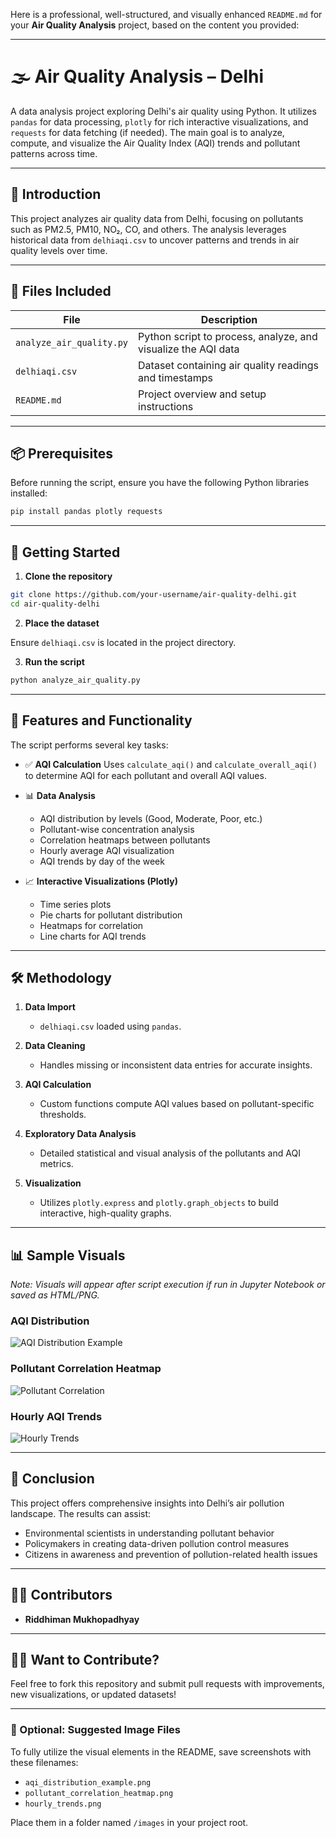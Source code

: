 Here is a professional, well-structured, and visually enhanced `README.md` for your **Air Quality Analysis** project, based on the content you provided:

---

# 🌫️ Air Quality Analysis – Delhi

A data analysis project exploring Delhi's air quality using Python. It utilizes `pandas` for data processing, `plotly` for rich interactive visualizations, and `requests` for data fetching (if needed). The main goal is to analyze, compute, and visualize the Air Quality Index (AQI) trends and pollutant patterns across time.

---

## 📌 Introduction

This project analyzes air quality data from Delhi, focusing on pollutants such as PM2.5, PM10, NO₂, CO, and others. The analysis leverages historical data from `delhiaqi.csv` to uncover patterns and trends in air quality levels over time.

---

## 📂 Files Included

| File                     | Description                                                   |
| ------------------------ | ------------------------------------------------------------- |
| `analyze_air_quality.py` | Python script to process, analyze, and visualize the AQI data |
| `delhiaqi.csv`           | Dataset containing air quality readings and timestamps        |
| `README.md`              | Project overview and setup instructions                       |

---

## 📦 Prerequisites

Before running the script, ensure you have the following Python libraries installed:

```bash
pip install pandas plotly requests
```

---

## 🚀 Getting Started

1. **Clone the repository**

```bash
git clone https://github.com/your-username/air-quality-delhi.git
cd air-quality-delhi
```

2. **Place the dataset**

Ensure `delhiaqi.csv` is located in the project directory.

3. **Run the script**

```bash
python analyze_air_quality.py
```

---

## 🧪 Features and Functionality

The script performs several key tasks:

* ✅ **AQI Calculation**
  Uses `calculate_aqi()` and `calculate_overall_aqi()` to determine AQI for each pollutant and overall AQI values.

* 📊 **Data Analysis**

  * AQI distribution by levels (Good, Moderate, Poor, etc.)
  * Pollutant-wise concentration analysis
  * Correlation heatmaps between pollutants
  * Hourly average AQI visualization
  * AQI trends by day of the week

* 📈 **Interactive Visualizations (Plotly)**

  * Time series plots
  * Pie charts for pollutant distribution
  * Heatmaps for correlation
  * Line charts for AQI trends

---

## 🛠 Methodology

1. **Data Import**

   * `delhiaqi.csv` loaded using `pandas`.

2. **Data Cleaning**

   * Handles missing or inconsistent data entries for accurate insights.

3. **AQI Calculation**

   * Custom functions compute AQI values based on pollutant-specific thresholds.

4. **Exploratory Data Analysis**

   * Detailed statistical and visual analysis of the pollutants and AQI metrics.

5. **Visualization**

   * Utilizes `plotly.express` and `plotly.graph_objects` to build interactive, high-quality graphs.

---

## 📊 Sample Visuals

*Note: Visuals will appear after script execution if run in Jupyter Notebook or saved as HTML/PNG.*

### AQI Distribution

![AQI Distribution Example](images/aqi_distribution_example.png)

### Pollutant Correlation Heatmap

![Pollutant Correlation](images/pollutant_correlation_heatmap.png)

### Hourly AQI Trends

![Hourly Trends](images/hourly_trends.png)

---

## 📌 Conclusion

This project offers comprehensive insights into Delhi’s air pollution landscape. The results can assist:

* Environmental scientists in understanding pollutant behavior
* Policymakers in creating data-driven pollution control measures
* Citizens in awareness and prevention of pollution-related health issues

---

## 👨‍💻 Contributors

* **Riddhiman Mukhopadhyay**

---

## 🙋‍♂️ Want to Contribute?

Feel free to fork this repository and submit pull requests with improvements, new visualizations, or updated datasets!

---

### 📁 Optional: Suggested Image Files

To fully utilize the visual elements in the README, save screenshots with these filenames:

* `aqi_distribution_example.png`
* `pollutant_correlation_heatmap.png`
* `hourly_trends.png`

Place them in a folder named `/images` in your project root.


